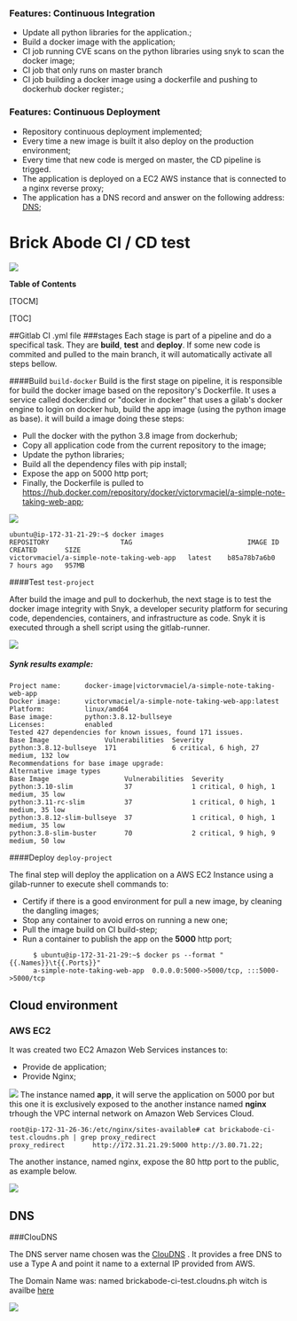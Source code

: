 ### Features: Continuous Integration

- Update all python libraries for the application.;
- Build a docker image with the application;
- CI job running CVE scans on the python libraries using snyk to scan the docker image;
- CI job that only runs on master branch
- CI job building a docker image using a dockerfile and pushing to dockerhub docker register.;

### Features: Continuous Deployment

- Repository continuous deployment implemented;
- Every time a new image is built it also deploy on the production environment;
- Every time that new code is merged on master, the CD pipeline is trigged.
- The application is deployed on a EC2 AWS instance that is connected to a nginx reverse proxy;
- The application has a DNS record and answer on the following address: [DNS](http://brickabode-ci-test.cloudns.ph "DNS");

# Brick Abode CI / CD test

![](https://media-exp1.licdn.com/dms/image/C4E0BAQFhRHi0tefe1g/company-logo_200_200/0/1616162207405?e=2159024400&v=beta&t=-TM6rxWwtyTPSmsjlRpU4t5ctGTZpoaB3BEQWe9dhyU)


**Table of Contents**

[TOCM]

[TOC]

##Gitlab CI .yml file
###stages
Each stage is part of a pipeline and do a specifical task. They are **build**, **test** and **deploy**. If some new code is commited and pulled to the main branch, it will automatically activate all steps bellow.

####Build ``build-docker``
Build is the first stage on pipeline, it is responsible for build the docker image based on the repository's Dockerfile. It uses a service called docker:dind or "docker in docker" that uses a gilab's docker engine to login on docker hub, build the app image (using the python image as base). it will build a image doing these steps:
 - Pull the docker with the python 3.8 image from dockerhub;
 - Copy all application code from the current repository to the image;
 - Update the python libraries;
 - Build all the dependency files with pip install;
 - Expose the app on 5000 http port;
 - Finally, the Dockerfile is pulled to https://hub.docker.com/repository/docker/victorvmaciel/a-simple-note-taking-web-app;

![](https://i.ibb.co/wN07Mzs/build-docker-hub.png)

	ubuntu@ip-172-31-21-29:~$ docker images
	REPOSITORY 					TAG                             IMAGE ID  						CREATED       SIZE
	victorvmaciel/a-simple-note-taking-web-app   latest    b85a78b7a6b0   7 hours ago   957MB

####Test ``test-project``

After build the image and pull to dockerhub, the next stage is to test the docker image integrity  with Snyk, a developer security platform for securing code, dependencies, containers, and infrastructure as code. Snyk it is executed through a shell script using the gitlab-runner.


![](https://i.ibb.co/pdZhfkx/Dockerhub-Snyk-Feature.jpg)

##### Synk results example:


```
Project name:      docker-image|victorvmaciel/a-simple-note-taking-web-app
Docker image:      victorvmaciel/a-simple-note-taking-web-app:latest
Platform:          linux/amd64
Base image:        python:3.8.12-bullseye
Licenses:          enabled
Tested 427 dependencies for known issues, found 171 issues.
Base Image              Vulnerabilities  Severity
python:3.8.12-bullseye  171              6 critical, 6 high, 27 medium, 132 low
Recommendations for base image upgrade:
Alternative image types
Base Image                   Vulnerabilities  Severity
python:3.10-slim             37               1 critical, 0 high, 1 medium, 35 low
python:3.11-rc-slim          37               1 critical, 0 high, 1 medium, 35 low
python:3.8.12-slim-bullseye  37               1 critical, 0 high, 1 medium, 35 low
python:3.8-slim-buster       70               2 critical, 9 high, 9 medium, 50 low
```

####Deploy ``deploy-project``

The final step will deploy the application on a AWS EC2 Instance using a gilab-runner to execute shell commands to:
- Certify if there is a good environment for pull a new image, by cleaning the dangling images;
- Stop any container to avoid erros on running a new one;
- Pull the image build on CI build-step;
- Run a container to publish the app on the **5000** http port;

```
      $ ubuntu@ip-172-31-21-29:~$ docker ps --format "{{.Names}}\t{{.Ports}}"
      a-simple-note-taking-web-app	0.0.0.0:5000->5000/tcp, :::5000->5000/tcp
```

## Cloud environment
### AWS EC2

It was created two EC2 Amazon Web Services instances to:
- Provide de application;
- Provide Nginx;

![](https://i.ibb.co/FXdtKBR/aws-instances.png)
The instance named **app**, it will serve the application on 5000 por but this one it is exclusively exposed to the another instance named **nginx** trhough the VPC internal network on Amazon Web Services Cloud.
```
root@ip-172-31-26-36:/etc/nginx/sites-available# cat brickabode-ci-test.cloudns.ph | grep proxy_redirect
proxy_redirect		 http://172.31.21.29:5000 http://3.80.71.22;
```
The another instance, named nginx, expose the 80 http port to the public, as example below.

![](https://i.ibb.co/fYBNn7D/ngix-result.png)

## DNS

###ClouDNS

The DNS server name chosen was the [ClouDNS](https://www.cloudns.net/ "ClouDNS") . It provides a free DNS to use a Type A and point it name to a external IP provided from AWS.

The Domain Name	 was: named brickabode-ci-test.cloudns.ph witch is availbe [here](http://brickabode-ci-test.cloudns.ph/ "here")

![](https://i.ibb.co/DGDZRps/dns-brickabode-app.png)